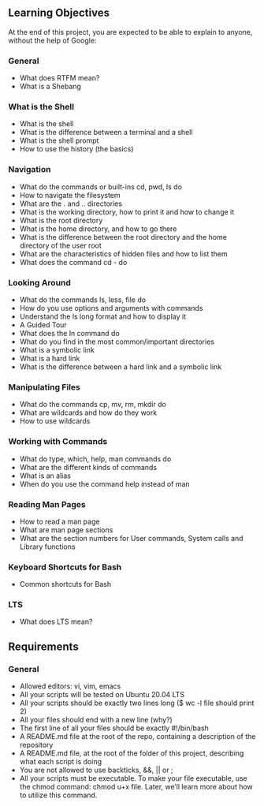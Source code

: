 ## Learning Objectives

At the end of this project, you are expected to be able to explain to anyone, without the help of Google:

### General

*  What does RTFM mean?
*  What is a Shebang

### What is the Shell

*    What is the shell
*    What is the difference between a terminal and a shell
*    What is the shell prompt
*    How to use the history (the basics)

### Navigation

*    What do the commands or built-ins cd, pwd, ls do
*    How to navigate the filesystem
*    What are the . and .. directories
*    What is the working directory, how to print it and how to change it
*    What is the root directory
*    What is the home directory, and how to go there
*    What is the difference between the root directory and the home directory of the user root
*    What are the characteristics of hidden files and how to list them
*    What does the command cd - do

### Looking Around

*    What do the commands ls, less, file do
*    How do you use options and arguments with commands
*    Understand the ls long format and how to display it
*    A Guided Tour
*    What does the ln command do
*    What do you find in the most common/important directories
*    What is a symbolic link
*    What is a hard link
*    What is the difference between a hard link and a symbolic link

### Manipulating Files

*    What do the commands cp, mv, rm, mkdir do
*    What are wildcards and how do they work
*    How to use wildcards

### Working with Commands

*    What do type, which, help, man commands do
*    What are the different kinds of commands
*    What is an alias
*    When do you use the command help instead of man

### Reading Man Pages

*    How to read a man page
*    What are man page sections
*    What are the section numbers for User commands, System calls and Library functions

### Keyboard Shortcuts for Bash

*    Common shortcuts for Bash

### LTS

*    What does LTS mean?

## Requirements

### General

*    Allowed editors: vi, vim, emacs
*    All your scripts will be tested on Ubuntu 20.04 LTS
*    All your scripts should be exactly two lines long ($ wc -l file should print 2)
*    All your files should end with a new line (why?)
*    The first line of all your files should be exactly #!/bin/bash
*    A README.md file at the root of the repo, containing a description of the repository
*    A README.md file, at the root of the folder of this project, describing what each script is doing
*    You are not allowed to use backticks, &&, || or ;
*    All your scripts must be executable. To make your file executable, use the chmod command: chmod u+x file. Later, we’ll learn more about how to utilize this command.


